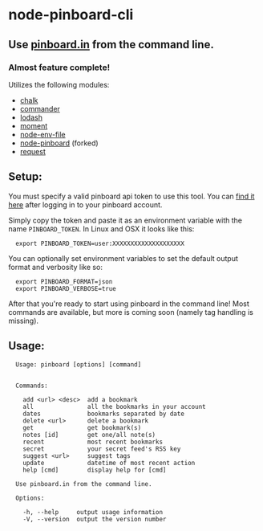 # node-pinboard-cli
## Use [pinboard.in](https://pinboard.in) from the command line.
### Almost feature complete!


Utilizes the following modules:
  + [chalk](https://github.com/chalk/chalk)
  + [commander](http://tj.github.io/commander.js/)
  + [lodash](https://github.com/lodash/lodash/)
  + [moment](https://github.com/moment/moment/)
  + [node-env-file](https://github.com/grimen/node-env-file)
  + [node-pinboard](https://github.com/maxmechanic/node-pinboard) (forked)
  + [request](https://github.com/request/request)


## Setup:
You must specify a valid pinboard api token to use this tool. You can [find it here](https://pinboard.in/settings/password) after logging in to your pinboard account.

Simply copy the token and paste it as an environment variable with the name `PINBOARD_TOKEN`. In Linux and OSX it looks like this:
```
  export PINBOARD_TOKEN=user:XXXXXXXXXXXXXXXXXXXX
```

You can optionally set environment variables to set the default output format and verbosity like so:
```
  export PINBOARD_FORMAT=json
  export PINBOARD_VERBOSE=true
```

After that you're ready to start using pinboard in the command line! Most commands are available, but more is coming soon (namely tag handling is missing).


## Usage:
```
  Usage: pinboard [options] [command]


  Commands:

    add <url> <desc>  add a bookmark
    all               all the bookmarks in your account
    dates             bookmarks separated by date
    delete <url>      delete a bookmark
    get               get bookmark(s)
    notes [id]        get one/all note(s)
    recent            most recent bookmarks
    secret            your secret feed's RSS key
    suggest <url>     suggest tags
    update            datetime of most recent action
    help [cmd]        display help for [cmd]

  Use pinboard.in from the command line.

  Options:

    -h, --help     output usage information
    -V, --version  output the version number
```
